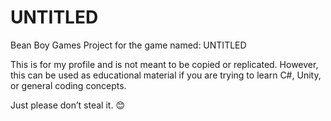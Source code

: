 # UNTITLED
Bean Boy Games Project for the game named: UNTITLED

This is for my profile and is not meant to be copied or replicated. However, this can be used as educational material if you are trying to learn C#, Unity, or general coding concepts.

Just please don’t steal it. 😊
